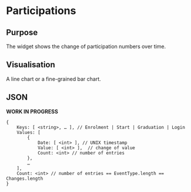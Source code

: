 # Participations


## Purpose

The widget shows the change of participation numbers over time.


## Visualisation

A line chart or a fine-grained bar chart.


## JSON

**WORK IN PROGRESS**

```
{
	Keys: [ <string>, … ], // Enrolment | Start | Graduation | Login
	Values: [
		{
			Date: [ <int> ], // UNIX timestamp
			Value: [ <int> ],  // change of value
			Count: <int> // number of entries
		},
		…
	],
	Count: <int> // number of entries == EventType.length == Changes.length
}
```
